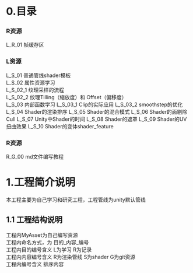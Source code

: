 <!-- 码云挂件,在码云、Typora下style无效 -->
<div style="position: absolute; right: 0 ;top: 0; opacity: 70%;">

</div>

# 0.目录

### R资源

L_R_01 帧缓存区

### L资源

L_S_01 普通管线shader模板  
L_S_02 属性资源学习  
L_S_02_1 纹理采样的流程  
L_S_02_2 纹理Tilling（缩放度）和 Offset（偏移度）  
L_S_03 内部函数学习
L_S_03_1 Clip的实际应用
L_S_03_2 smoothstep的优化
L_S_04 Shader的渲染排序
L_S_05 Shader的混合模式
L_S_06 Shader的面剔除Cull
L_S_07 Unity中Shader的时间
L_S_08 Shader的遮罩
L_S_09 Shader的UV扭曲效果
L_S_10 Shader的变体shader_feature

### R资源
R_G_00 md文件编写教程

# 1.工程简介说明

本工程主要为自己学习和研究工程，工程管线为unity默认管线

## 1.1 工程结构说明

工程内MyAsset为自己编写资源  
工程内命名方式，为 目的_内容_编号  
工程内目的编号含义 L为学习 R为记录  
工程内内容编号含义 R为渲染管线 S为shader G为git资源  
工程内编号含义 排序内容


